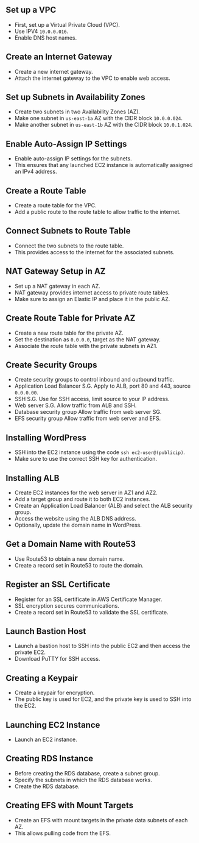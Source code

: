 ## Set up a VPC

- First, set up a Virtual Private Cloud (VPC).
- Use IPV4 `10.0.0.016`.
- Enable DNS host names.

## Create an Internet Gateway

- Create a new internet gateway.
- Attach the internet gateway to the VPC to enable web access.

## Set up Subnets in Availability Zones

- Create two subnets in two Availability Zones (AZ).
- Make one subnet in `us-east-1a` AZ with the CIDR block `10.0.0.024`.
- Make another subnet in `us-east-1b` AZ with the CIDR block `10.0.1.024`.

## Enable Auto-Assign IP Settings

- Enable auto-assign IP settings for the subnets.
- This ensures that any launched EC2 instance is automatically assigned an IPv4 address.

## Create a Route Table

- Create a route table for the VPC.
- Add a public route to the route table to allow traffic to the internet.

## Connect Subnets to Route Table

- Connect the two subnets to the route table.
- This provides access to the internet for the associated subnets.

## NAT Gateway Setup in AZ

- Set up a NAT gateway in each AZ.
- NAT gateway provides internet access to private route tables.
- Make sure to assign an Elastic IP and place it in the public AZ.

## Create Route Table for Private AZ

- Create a new route table for the private AZ.
- Set the destination as `0.0.0.0`, target as the NAT gateway.
- Associate the route table with the private subnets in AZ1.

## Create Security Groups

- Create security groups to control inbound and outbound traffic.
- Application Load Balancer S.G. Apply to ALB, port 80 and 443, source `0.0.0.00`.
- SSH S.G. Use for SSH access, limit source to your IP address.
- Web server S.G. Allow traffic from ALB and SSH.
- Database security group Allow traffic from web server SG.
- EFS security group Allow traffic from web server and EFS.

## Installing WordPress

- SSH into the EC2 instance using the code `ssh ec2-user@(publicip)`.
- Make sure to use the correct SSH key for authentication.

## Installing ALB

- Create EC2 instances for the web server in AZ1 and AZ2.
- Add a target group and route it to both EC2 instances.
- Create an Application Load Balancer (ALB) and select the ALB security group.
- Access the website using the ALB DNS address.
- Optionally, update the domain name in WordPress.

## Get a Domain Name with Route53

- Use Route53 to obtain a new domain name.
- Create a record set in Route53 to route the domain.

## Register an SSL Certificate

- Register for an SSL certificate in AWS Certificate Manager.
- SSL encryption secures communications.
- Create a record set in Route53 to validate the SSL certificate.

## Launch Bastion Host

- Launch a bastion host to SSH into the public EC2 and then access the private EC2.
- Download PuTTY for SSH access.

## Creating a Keypair

- Create a keypair for encryption.
- The public key is used for EC2, and the private key is used to SSH into the EC2.

## Launching EC2 Instance

- Launch an EC2 instance.

## Creating RDS Instance

- Before creating the RDS database, create a subnet group.
- Specify the subnets in which the RDS database works.
- Create the RDS database.

## Creating EFS with Mount Targets

- Create an EFS with mount targets in the private data subnets of each AZ.
- This allows pulling code from the EFS.

